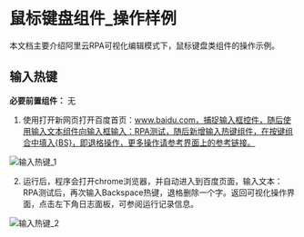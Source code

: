 鼠标键盘组件_操作样例 
================================

本文档主要介绍阿里云RPA可视化编辑模式下，鼠标键盘类组件的操作示例。



输入热键 
-------------------------

**必要前置组件：** 无

1. 使用打开新网页打开百度首页：www.baidu.com，捕捉输入框控件，随后使用输入文本组件向输入框输入：RPA测试，随后新增输入热键组件，在按键组合中填入{BS}，即退格操作，更多操作请参考界面上的参考链接。

![输入热键_1](https://static-aliyun-doc.oss-accelerate.aliyuncs.com/assets/img/zh-CN/2856759161/p263316.png)

2. 运行后，程序会打开chrome浏览器，并自动进入到百度页面，输入文本：RPA测试后，再次输入Backspace热键，退格删除一个字。返回可视化操作界面，点击左下角日志面板，可参阅运行记录信息。

![输入热键_2](https://static-aliyun-doc.oss-accelerate.aliyuncs.com/assets/img/zh-CN/2856759161/p263317.png)

